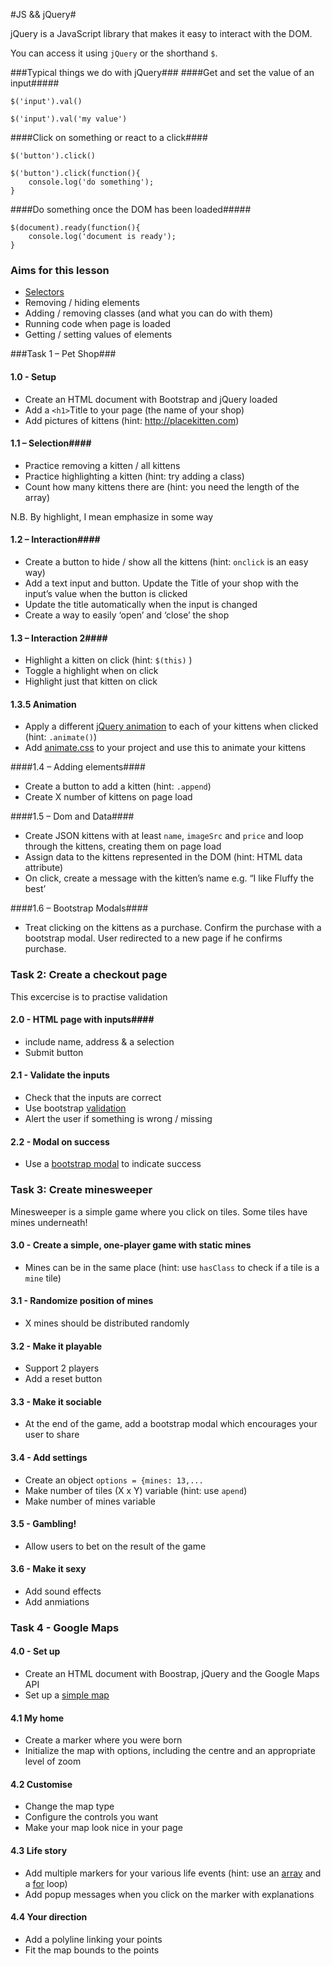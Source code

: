 #JS && jQuery#

jQuery is a JavaScript library that makes it easy to interact with the DOM.

You can access it using `jQuery` or the shorthand `$`.

###Typical things we do with jQuery###
####Get and set the value of an input#####

`$('input').val()`


`$('input').val('my value')`

####Click on something or react to a click####

`$('button').click()`
```
$('button').click(function(){
    console.log('do something');
}
```


####Do something once the DOM has been loaded#####
```
$(document).ready(function(){
    console.log('document is ready');
}
```

### Aims for this lesson ###
* [Selectors](http://codylindley.com/jqueryselectors/)
* Removing / hiding elements
* Adding / removing classes (and what you can do with them)
* Running code when page is loaded
* Getting / setting values of elements

###Task 1 – Pet Shop###

#### 1.0 - Setup ####
*	Create an HTML document with Bootstrap and jQuery loaded
*	Add a `<h1>`Title to your page (the name of your shop)
*	Add pictures of kittens (hint: http://placekitten.com)

#### 1.1 – Selection####
* Practice removing a kitten / all kittens
* Practice highlighting a kitten (hint: try adding a class)
* Count how many kittens there are (hint: you need the length of the array)

N.B. By highlight, I mean emphasize in some way

#### 1.2 – Interaction####
*	Create a button to hide / show all the kittens (hint: `onclick` is an easy way)
*	Add a text input and button. Update the Title of your shop with the input’s value when the button is clicked
*	Update the title automatically when the input is changed
*	Create a way to easily ‘open’ and ‘close’ the shop

#### 1.3 – Interaction 2####
*	Highlight a kitten on click (hint: `$(this)` )
*	Toggle a highlight when on click 
*	Highlight just that kitten on click 


#### 1.3.5 Animation ####
* Apply a different [jQuery animation](http://www.w3schools.com/jquery/jquery_animate.asp) to each of your kittens when clicked (hint: `.animate()`)
* Add [animate.css](http://daneden.github.io/animate.css/) to your project and use this to animate your kittens

####1.4 – Adding elements####
*	Create a button to add a kitten (hint: `.append`)
*	Create X number of kittens on page load


####1.5 – Dom and Data####
*	Create JSON kittens with at least `name`, `imageSrc` and `price` and loop through the kittens, creating them on page load
*	Assign data to the kittens represented in the DOM (hint: HTML data attribute)
*	On click, create a message with the kitten’s name e.g. “I like Fluffy the best’

####1.6 – Bootstrap Modals####
*	Treat clicking on the kittens as a purchase. Confirm the purchase with a bootstrap modal. User redirected to a new page if he confirms purchase.


### Task 2: Create a checkout page ####
This excercise is to practise validation

#### 2.0 - HTML page with inputs####
* include name, address & a selection
* Submit button

#### 2.1 - Validate the inputs ####
* Check that the inputs are correct
* Use bootstrap [validation](http://getbootstrap.com/css/)
* Alert the user if something is wrong / missing

#### 2.2 - Modal on success ####
* Use a [bootstrap modal](http://getbootstrap.com/javascript/#modals) to indicate success

### Task 3: Create minesweeper ###
Minesweeper is a simple game where you click on tiles. Some tiles have mines underneath!

#### 3.0 - Create a simple, one-player game with static mines ####
* Mines can be in the same place (hint: use `hasClass` to check if a tile is a `mine` tile)

#### 3.1 - Randomize position of mines ####
* X mines should be distributed randomly

#### 3.2 - Make it playable ####
* Support 2 players
* Add a reset button

#### 3.3 - Make it sociable ####
* At the end of the game, add a bootstrap modal which encourages your user to share

#### 3.4 - Add settings ####
* Create an object `options = {mines: 13,...`
* Make number of tiles (X x Y) variable (hint: use `apend`)
* Make number of mines variable

#### 3.5 - Gambling! ####
* Allow users to bet on the result of the game

#### 3.6 - Make it sexy ####
* Add sound effects
* Add anmiations

### Task 4 - Google Maps ###

#### 4.0 - Set up ####
* Create an HTML document with Boostrap, jQuery and the Google Maps API
* Set up a [simple map](http://www.w3schools.com/googleapi/google_maps_basic.asp)

#### 4.1 My home ####
* Create a marker where you were born
* Initialize the map with options, including the centre and an appropriate level of zoom

#### 4.2 Customise ####
* Change the map type
* Configure the controls you want
* Make your map look nice in your page

#### 4.3 Life story ####
* Add multiple markers for your various life events (hint: use an [array](http://www.w3schools.com/js/js_arrays.asp)  and a [for](http://www.w3schools.com/js/js_loop_for.asp) loop)
* Add popup messages when you click on the marker with explanations

#### 4.4 Your direction ####
* Add a polyline linking your points
* Fit the map bounds to the points
